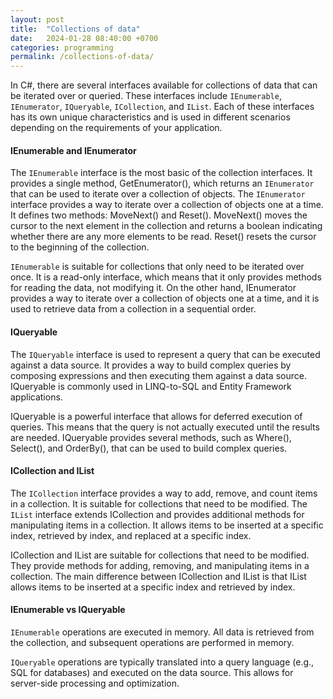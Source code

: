 ```yaml
---
layout: post
title:  "Collections of data"
date:   2024-01-28 08:40:00 +0700
categories: programming
permalink: /collections-of-data/
---
```

In C#, there are several interfaces available for collections of data that can be iterated over or queried. These interfaces include `IEnumerable`, `IEnumerator`, `IQueryable`, `ICollection`, and `IList`. Each of these interfaces has its own unique characteristics and is used in different scenarios depending on the requirements of your application.

#### IEnumerable and IEnumerator

The `IEnumerable` interface is the most basic of the collection interfaces. It provides a single method, GetEnumerator(), which returns an `IEnumerator` that can be used to iterate over a collection of objects. The `IEnumerator` interface provides a way to iterate over a collection of objects one at a time. It defines two methods: MoveNext() and Reset(). MoveNext() moves the cursor to the next element in the collection and returns a boolean indicating whether there are any more elements to be read. Reset() resets the cursor to the beginning of the collection.

`IEnumerable` is suitable for collections that only need to be iterated over once. It is a read-only interface, which means that it only provides methods for reading the data, not modifying it. On the other hand, IEnumerator provides a way to iterate over a collection of objects one at a time, and it is used to retrieve data from a collection in a sequential order.

#### IQueryable

The `IQueryable` interface is used to represent a query that can be executed against a data source. It provides a way to build complex queries by composing expressions and then executing them against a data source. IQueryable is commonly used in LINQ-to-SQL and Entity Framework applications.

IQueryable is a powerful interface that allows for deferred execution of queries. This means that the query is not actually executed until the results are needed. IQueryable provides several methods, such as Where(), Select(), and OrderBy(), that can be used to build complex queries.

#### ICollection and IList

The `ICollection` interface provides a way to add, remove, and count items in a collection. It is suitable for collections that need to be modified. The `IList` interface extends ICollection and provides additional methods for manipulating items in a collection. It allows items to be inserted at a specific index, retrieved by index, and replaced at a specific index.

ICollection and IList are suitable for collections that need to be modified. They provide methods for adding, removing, and manipulating items in a collection. The main difference between ICollection and IList is that IList allows items to be inserted at a specific index and retrieved by index.

#### IEnumerable vs IQueryable

`IEnumerable` operations are executed in memory. All data is retrieved from the collection, and subsequent operations are performed in memory.

`IQueryable` operations are typically translated into a query language (e.g., SQL for databases) and executed on the data source. This allows for server-side processing and optimization.

<!-- ![image info](../images/1702143812675.jpg) -->